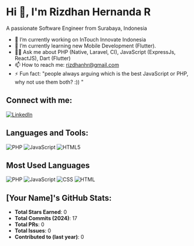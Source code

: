 # Hi 👋, I'm Rizdhan Hernanda R

A passionate Software Engineer from Surabaya, Indonesia

- 🔭 I’m currently working on InTouch Innovate Indonesia
- 🌱 I’m currently learning new Mobile Development (Flutter).
- 👨‍💻 Ask me about PHP (Native, Laravel, CI), JavaScript (ExpressJs, ReactJS), Dart (Flutter)
- 📫 How to reach me: rizdhanhr@gmail.com
- ⚡ Fun fact: "people always arguing which is the best JavaScript or PHP, why not use them both? :)) "
 
## Connect with me:
[![LinkedIn](https://img.shields.io/badge/-LinkedIn-blue?style=for-the-badge&logo=linkedin)](https://www.linkedin.com/in/rizdhan)


## Languages and Tools:
![PHP](https://img.shields.io/badge/PHP-777BB4?style=for-the-badge&logo=php&logoColor=white)
![JavaScript](https://img.shields.io/badge/JavaScript-F7DF1E?style=for-the-badge&logo=javascript&logoColor=black)
![HTML5](https://img.shields.io/badge/HTML5-E34F26?style=for-the-badge&logo=html5&logoColor=white)
<!-- Add other icons as needed -->

## Most Used Languages
![PHP](https://img.shields.io/badge/PHP-52.44%25-777BB4)
![JavaScript](https://img.shields.io/badge/JavaScript-27.90%25-F7DF1E)
![CSS](https://img.shields.io/badge/CSS-12.62%25-1572B6)
![HTML](https://img.shields.io/badge/HTML-6.21%25-E34F26)

## [Your Name]'s GitHub Stats:
- **Total Stars Earned**: 0
- **Total Commits (2024)**: 17
- **Total PRs**: 0
- **Total Issues**: 0
- **Contributed to (last year)**: 0
